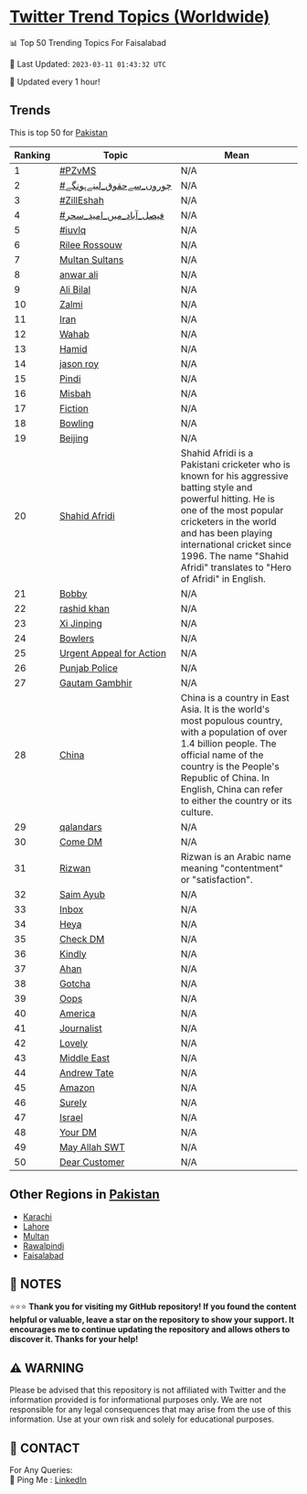 [Twitter Trend Topics (Worldwide)](https://github.com/ErcinDedeoglu/Twitter-Trend-Topics)
==========


📊 Top 50 Trending Topics For Faisalabad

📆 Last Updated: `2023-03-11 01:43:32 UTC`

🔧 Updated every 1 hour!


## Trends

This is top 50 for [Pakistan](</Pakistan>)

| Ranking | Topic | Mean |
| ------- | ------------ | ------------ |
| 1 | [#PZvMS](http://twitter.com/search?q=%23PZvMS) | N/A |
| 2 | [#چوروں_سےحقوق_لینےہونگے](http://twitter.com/search?q=%23%da%86%d9%88%d8%b1%d9%88%da%ba_%d8%b3%db%92%d8%ad%d9%82%d9%88%d9%82_%d9%84%db%8c%d9%86%db%92%db%81%d9%88%d9%86%da%af%db%92) | N/A |
| 3 | [#ZillEshah](http://twitter.com/search?q=%23ZillEshah) | N/A |
| 4 | [#فیصل_آباد_میں_امید_سحر](http://twitter.com/search?q=%23%d9%81%db%8c%d8%b5%d9%84_%d8%a2%d8%a8%d8%a7%d8%af_%d9%85%db%8c%da%ba_%d8%a7%d9%85%db%8c%d8%af_%d8%b3%d8%ad%d8%b1) | N/A |
| 5 | [#iuvlq](http://twitter.com/search?q=%23iuvlq) | N/A |
| 6 | [Rilee Rossouw](http://twitter.com/search?q=Rilee+Rossouw) | N/A |
| 7 | [Multan Sultans](http://twitter.com/search?q=Multan+Sultans) | N/A |
| 8 | [anwar ali](http://twitter.com/search?q=anwar+ali) | N/A |
| 9 | [Ali Bilal](http://twitter.com/search?q=Ali+Bilal) | N/A |
| 10 | [Zalmi](http://twitter.com/search?q=Zalmi) | N/A |
| 11 | [Iran](http://twitter.com/search?q=Iran) | N/A |
| 12 | [Wahab](http://twitter.com/search?q=Wahab) | N/A |
| 13 | [Hamid](http://twitter.com/search?q=Hamid) | N/A |
| 14 | [jason roy](http://twitter.com/search?q=jason+roy) | N/A |
| 15 | [Pindi](http://twitter.com/search?q=Pindi) | N/A |
| 16 | [Misbah](http://twitter.com/search?q=Misbah) | N/A |
| 17 | [Fiction](http://twitter.com/search?q=Fiction) | N/A |
| 18 | [Bowling](http://twitter.com/search?q=Bowling) | N/A |
| 19 | [Beijing](http://twitter.com/search?q=Beijing) | N/A |
| 20 | [Shahid Afridi](http://twitter.com/search?q=Shahid+Afridi) | Shahid Afridi is a Pakistani cricketer who is known for his aggressive batting style and powerful hitting. He is one of the most popular cricketers in the world and has been playing international cricket since 1996. The name "Shahid Afridi" translates to "Hero of Afridi" in English. |
| 21 | [Bobby](http://twitter.com/search?q=Bobby) | N/A |
| 22 | [rashid khan](http://twitter.com/search?q=rashid+khan) | N/A |
| 23 | [Xi Jinping](http://twitter.com/search?q=Xi+Jinping) | N/A |
| 24 | [Bowlers](http://twitter.com/search?q=Bowlers) | N/A |
| 25 | [Urgent Appeal for Action](http://twitter.com/search?q=Urgent+Appeal+for+Action) | N/A |
| 26 | [Punjab Police](http://twitter.com/search?q=Punjab+Police) | N/A |
| 27 | [Gautam Gambhir](http://twitter.com/search?q=Gautam+Gambhir) | N/A |
| 28 | [China](http://twitter.com/search?q=China) | China is a country in East Asia. It is the world's most populous country, with a population of over 1.4 billion people. The official name of the country is the People's Republic of China. In English, China can refer to either the country or its culture. |
| 29 | [qalandars](http://twitter.com/search?q=qalandars) | N/A |
| 30 | [Come DM](http://twitter.com/search?q=Come+DM) | N/A |
| 31 | [Rizwan](http://twitter.com/search?q=Rizwan) | Rizwan is an Arabic name meaning "contentment" or "satisfaction". |
| 32 | [Saim Ayub](http://twitter.com/search?q=Saim+Ayub) | N/A |
| 33 | [Inbox](http://twitter.com/search?q=Inbox) | N/A |
| 34 | [Heya](http://twitter.com/search?q=Heya) | N/A |
| 35 | [Check DM](http://twitter.com/search?q=Check+DM) | N/A |
| 36 | [Kindly](http://twitter.com/search?q=Kindly) | N/A |
| 37 | [Ahan](http://twitter.com/search?q=Ahan) | N/A |
| 38 | [Gotcha](http://twitter.com/search?q=Gotcha) | N/A |
| 39 | [Oops](http://twitter.com/search?q=Oops) | N/A |
| 40 | [America](http://twitter.com/search?q=America) | N/A |
| 41 | [Journalist](http://twitter.com/search?q=Journalist) | N/A |
| 42 | [Lovely](http://twitter.com/search?q=Lovely) | N/A |
| 43 | [Middle East](http://twitter.com/search?q=Middle+East) | N/A |
| 44 | [Andrew Tate](http://twitter.com/search?q=Andrew+Tate) | N/A |
| 45 | [Amazon](http://twitter.com/search?q=Amazon) | N/A |
| 46 | [Surely](http://twitter.com/search?q=Surely) | N/A |
| 47 | [Israel](http://twitter.com/search?q=Israel) | N/A |
| 48 | [Your DM](http://twitter.com/search?q=Your+DM) | N/A |
| 49 | [May Allah SWT](http://twitter.com/search?q=May+Allah+SWT) | N/A |
| 50 | [Dear Customer](http://twitter.com/search?q=Dear+Customer) | N/A |



## Other Regions in [Pakistan](</Pakistan>)

* [Karachi](</Pakistan/Karachi.md>)
* [Lahore](</Pakistan/Lahore.md>)
* [Multan](</Pakistan/Multan.md>)
* [Rawalpindi](</Pakistan/Rawalpindi.md>)
* [Faisalabad](</Pakistan/Faisalabad.md>)



## 📝 NOTES

⭐⭐⭐ **Thank you for visiting my GitHub repository! If you found the content helpful or valuable, leave a star on the repository to show your support. It encourages me to continue updating the repository and allows others to discover it. Thanks for your help!**


## ⚠️ WARNING

Please be advised that this repository is not affiliated with Twitter and the information provided is for informational purposes only. We are not responsible for any legal consequences that may arise from the use of this information. Use at your own risk and solely for educational purposes.


## 📨 CONTACT

 For Any Queries:  
            🏓 Ping Me : [LinkedIn](https://www.linkedin.com/in/ercindedeoglu/)
